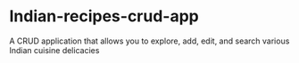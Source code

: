 # Indian-recipes-crud-app
A CRUD application that allows you to explore, add, edit, and search various Indian cuisine delicacies
